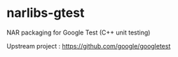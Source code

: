 # narlibs-gtest
NAR packaging for Google Test (C++ unit testing)

Upstream project : https://github.com/google/googletest
